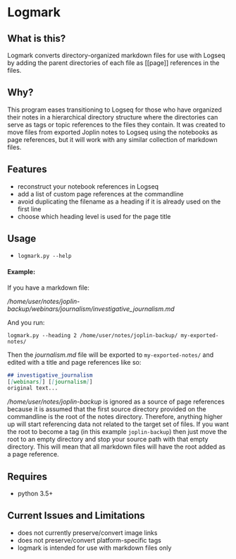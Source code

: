 # Logmark

## What is this?

Logmark converts directory-organized markdown files for use with Logseq by adding the parent directories of each file as [[page]] references in the files.



## Why?

This program eases transitioning to Logseq for those who have organized their notes in a hierarchical directory structure where the directories can serve as tags or topic references to the files they contain. It was created to move files from exported Joplin notes to Logseq using the notebooks as page references, but it will work with any similar collection of markdown files.

## Features

- reconstruct your notebook references in Logseq
- add a list of custom page references at the commandline
- avoid duplicating the filename as a heading if it is already used on the first line
- choose which heading level is used for the page title

## Usage

- `logmark.py --help`
#### Example:

If you have a markdown file:

_/home/user/notes/joplin-backup/webinars/journalism/investigative_journalism.md_

And you run:

`logmark.py --heading 2 /home/user/notes/joplin-backup/ my-exported-notes/`

Then the _journalism.md_ file will be exported to `my-exported-notes/` and edited with a title and page references like so:

```markdown
## investigative_journalism
[[webinars]] [[journalism]]
original text...
```

_/home/user/notes/joplin-backup_ is ignored as a source of page references because it is assumed that the first source directory provided on the commandline is the root of the notes directory. Therefore, anything higher up will start referencing data not related to the target set of files. If you want the root to become a tag (in this example `joplin-backup`) then just move the root to an empty directory and stop your source path with that empty directory. This will mean that all markdown files will have the root added as a page reference.

## Requires

- python 3.5+

## Current Issues and Limitations

- does not currently preserve/convert image links
- does not preserve/convert platform-specific tags
- logmark is intended for use with markdown files only
